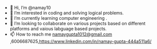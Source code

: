 - 👋 Hi, I’m @namay10
- 👀 I’m interested in coding and solving logical problems.
- 🌱 I’m currently learning computer engineering .
- 💞️ I’m looking to collaborate on various projects based on different platforms and vaious labguage based projects.
- 📫 How to reach me namaygupta1012@gmail.com ,6006687625,https://www.linkedin.com/in/namay-gupta-444a511a6/

<!---
namay10/namay10 is a ✨ special ✨ repository because its `README.md` (this file) appears on your GitHub profile.
You can click the Preview link to take a look at your changes.
--->
